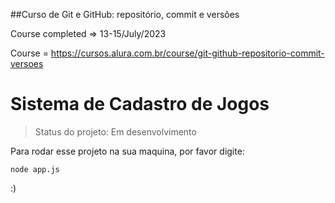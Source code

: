 ##Curso de Git e GitHub: repositório, commit e versões

Course completed => 13-15/July/2023

Course = https://cursos.alura.com.br/course/git-github-repositorio-commit-versoes

<h1> Sistema de Cadastro de Jogos</h1>

> Status do projeto: Em desenvolvimento

Para rodar esse projeto na sua maquina, por favor digite:

```
node app.js
```

:)

